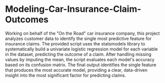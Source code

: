 # Modeling-Car-Insurance-Claim-Outcomes
Working on behalf of the "On the Road" car insurance company, this project analyzes customer data to identify the single most predictive feature for insurance claims. The provided script uses the statsmodels library to systematically build a univariate logistic regression model for each variable in the dataset, predicting the outcome of a claim. After handling missing values by imputing the mean, the script evaluates each model's accuracy based on its confusion matrix. The final output identifies the single feature that produces the most accurate model, providing a clear, data-driven insight into the most significant factor for predicting claims.
